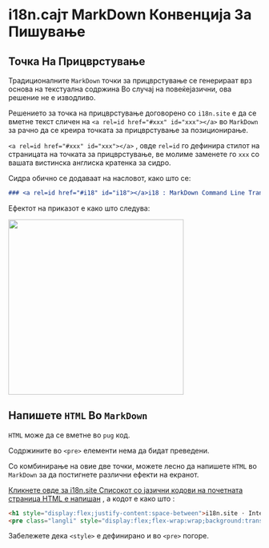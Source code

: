 # i18n.сајт MarkDown Конвенција За Пишување

## Точка На Прицврстување

Традиционалните `MarkDown` точки за прицврстување се генерираат врз основа на текстуална содржина Во случај на повеќејазични, ова решение не е изводливо.

Решението за точка на прицврстување договорено со `i18n.site` е да се вметне текст сличен на `<a rel=id href="#xxx" id="xxx"></a>` во `MarkDown` за рачно да се креира точката за прицврстување за позиционирање.

`<a rel=id href="#xxx" id="xxx"></a>` , овде `rel=id` го дефинира стилот на страницата на точката за прицврстување, ве молиме заменете го `xxx` со вашата вистинска англиска кратенка за сидро.

Сидра обично се додаваат на насловот, како што се:

```md
### <a rel=id href="#i18" id="i18"></a>i18 : MarkDown Command Line Translation Tool
```

Ефектот на приказот е како што следува:

<img src="//p.3ti.site/1721381136.avif" width="350">

## Напишете `HTML` Во `MarkDown`

`HTML` може да се вметне во `pug` код.

Содржините во `<pre>` елементи нема да бидат преведени.

Со комбинирање на овие две точки, можете лесно да напишете `HTML` во `MarkDown` за да постигнете различни ефекти на екранот.

[Кликнете овде за i18n.site Списокот со јазични кодови на почетната страница HTML е напишан](//raw.githubusercontent.com/i18n-site/md/main/zh/README.md) , а кодот е како што :

```html
<h1 style="display:flex;justify-content:space-between">i18n.site ⋅ International Solutions<img src="//p.3ti.site/logo.svg" style="user-select:none;margin-top:-1px;width:42px"></h1>
<pre class="langli" style="display:flex;flex-wrap:wrap;background:transparent;border:1px solid #eee;font-size:12px;box-shadow:0 0 3px inset #eee;padding:12px 5px 4px 12px;justify-content:space-between;"><style>pre.langli i{font-weight:300;font-family:s;margin-right:2px;margin-bottom:8px;font-style:normal;color:#666;border-bottom:1px dashed #ccc;}</style><i>English</i><i>简体中文</i><i>Deutsch</i> … …</pre>
```

Забележете дека `<style>` е дефинирано и во `<pre>` погоре.